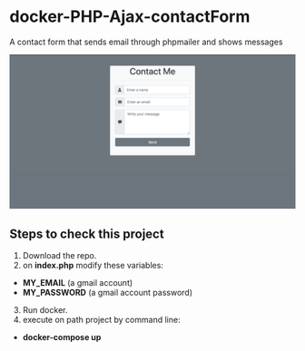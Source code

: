 # docker-PHP-Ajax-contactForm
A contact form that sends email through phpmailer and shows messages


 ![Contact Form](/contactformExample.png)
 
## Steps to check this project

1. Download the repo.
2. on **index.php** modify these variables: 
  - **MY_EMAIL** (a gmail account)
  - **MY_PASSWORD** (a gmail account password)
3. Run docker.
4. execute on path project by command line:
  - **docker-compose up**
